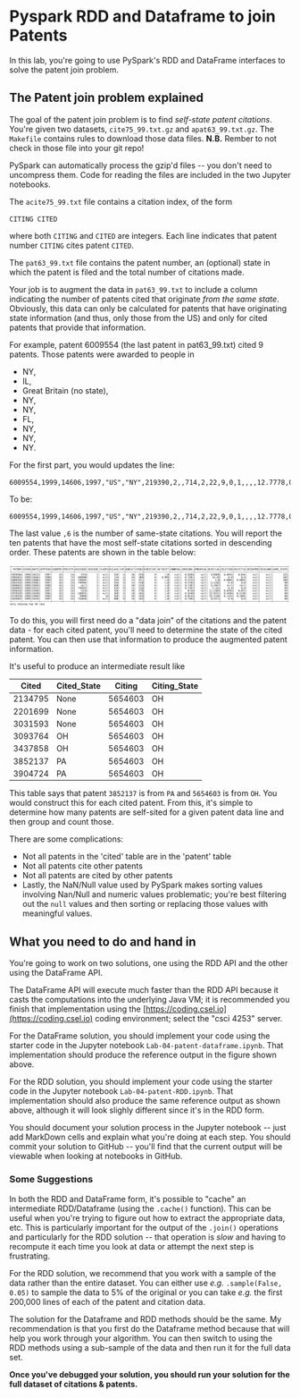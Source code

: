 # Pyspark RDD and Dataframe to join Patents

In this lab, you're going to use PySpark's RDD and DataFrame interfaces to solve the patent join problem.

## The Patent join problem explained

The goal of the patent join problem is to find *self-state patent citations*. You're given two datasets, `cite75_99.txt.gz` and `apat63_99.txt.gz`. The `Makefile` contains rules to download those data files. **N.B.** Rember to not check in those file into your git repo!

PySpark can automatically process the gzip'd files -- you don't need to uncompress them. Code for reading the files are included in the two Jupyter notebooks.

The `acite75_99.txt` file contains a citation index, of the form
```
CITING CITED
```
where both `CITING` and `CITED` are integers. Each line
indicates that patent number `CITING` cites patent `CITED`.

The `pat63_99.txt` file contains the patent number, an (optional)
state in which the patent is filed and the total number of citations
made.

Your job is to augment the data in `pat63_99.txt` to include a column
indicating the number of patents cited that originate *from the same
state*. Obviously, this data can only be calculated for patents that
have originating state information (and thus, only those from the US) and only for cited patents that provide that information. 

For example, 
patent 6009554 (the last patent in pat63_99.txt) cited 9 patents. Those patents were awarded to people in
* NY, 
* IL, 
* Great Britain (no state), 
* NY, 
* NY,
* FL,
* NY,
* NY,
* NY. 

For the first part, you would updates the line:

```
6009554,1999,14606,1997,"US","NY",219390,2,,714,2,22,9,0,1,,,,12.7778,0.1111,0.1111,,
```

To be: 
```
6009554,1999,14606,1997,"US","NY",219390,2,,714,2,22,9,0,1,,,,12.7778,0.1111,0.1111,,6
```

The last value `,6` is the number of same-state citations. You will
report the ten patents that have the most self-state citations sorted in descending order. These patents are shown in the table below:

![Top 10 self-state citations](top-10-same-state-patents.png)


To do this, you will first need do a "data join” of the citations and
the patent data - for each cited patent, you'll need to determine the
state of the cited patent. You can then use that information to
produce the augmented patent information.

It's useful to produce an intermediate result like

|Cited|Cited_State|Citing|Citing_State|
|-----|-----|------|-----|
|2134795	|None	|5654603	|OH
|2201699	|None	|5654603	|OH
|3031593	|None	|5654603	|OH
|3093764	|OH	|5654603	|OH
|3437858	|OH	|5654603	|OH
|3852137	|PA	|5654603	|OH
|3904724	|PA	|5654603	|OH

This table says that patent `3852137` is from `PA` and `5654603` is from `OH`.
You would construct this for each cited patent. From this, it's simple to determine
how many patents are self-sited for a given patent data line and then group and count those.

There are some complications:
* Not all patents in the 'cited' table are in the 'patent' table
* Not all patents cite other patents
* Not all patents are cited by other patents
* Lastly, the NaN/Null value used by PySpark makes sorting values involving Nan/Null and numeric values problematic; you're best filtering out the `null` values and then sorting or replacing those values with meaningful values.

## What you need to do and hand in

You're going to work on two solutions, one using the RDD API and the other using the DataFrame API.

The DataFrame API will execute much faster than the RDD API because it casts the computations into the underlying Java VM; it is recommended you finish that implementation using the [https://coding.csel.io](https://coding.csel.io) coding environment; select the "csci 4253" server.

For the DataFrame solution, you should implement your code using the starter code in the Jupyter notebook `Lab-04-patent-dataframe.ipynb`. That implementation should produce the reference output in the figure shown above.

For the RDD solution, you should implement your code using the starter code in the Jupyter notebook `Lab-04-patent-RDD.ipynb`. That implementation should also produce the same reference output as shown above, although it will look slighly different since it's in the RDD form.

You should document your solution process in the Jupyter notebook -- just add MarkDown cells and explain what you're doing at each step. You should commit your solution to GitHub -- you'll find that the current output will be viewable when looking at notebooks in GitHub.

### Some Suggestions

In both the RDD and DataFrame form, it's possible to "cache" an intermediate RDD/Dataframe (using the `.cache()` function). This can be useful when you're trying to figure out how to extract the appropriate data, etc. This is particularly important for the output of the `.join()` operations and particularly for the RDD solution -- that operation is *slow* and having to recompute it each time you look at data or attempt the next step is frustrating.

For the RDD solution, we recommend that you work with a sample of the data rather than the entire dataset. You can either use *e.g.* `.sample(False, 0.05)` to sample the data to 5% of the original or you can take *e.g.* the first 200,000 lines of each of the patent and citation data.

The solution for the Dataframe and RDD methods should be the same. My recommendation is that you first do the Dataframe method because that will help you work through your algorithm. You can then switch to using the RDD methods using a sub-sample of the data and then run it for the full data set.

**Once you've debugged your solution, you should run your solution for the full dataset of citations & patents.**
